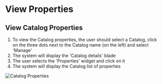 # View Properties

## View Catalog Properties

1. To view the Catalog properties, the user should select a Catalog, click on the three dots next to the Catalog name (on the left) and select 'Manage'
1. The system will display the 'Catalog details' blade
1. The user selects the 'Properties' widget and click on it
1. The system will display the Catalog list of properties

![Catalog Properties](media/screen-catalog-properties.png)